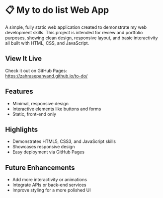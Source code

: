 # 📋 My to do list Web App

A simple, fully static web application created to demonstrate my web development skills. This project is intended for review and portfolio purposes, showing clean design, responsive layout, and basic interactivity all built with HTML, CSS, and JavaScript.

## View It Live
Check it out on GitHub Pages:  
https://zahrasepahvand.github.io/to-do/

##  Features
- Minimal, responsive design
- Interactive elements like buttons and forms
- Static, front-end only 

##  Highlights
- Demonstrates HTML5, CSS3, and JavaScript skills
- Showcases responsive design
- Easy deployment via GitHub Pages

##  Future Enhancements
- Add more interactivity or animations
- Integrate APIs or back-end services
- Improve styling for a more polished UI
